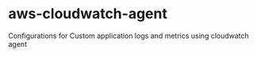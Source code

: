 # aws-cloudwatch-agent
Configurations for Custom application logs and metrics using cloudwatch agent
